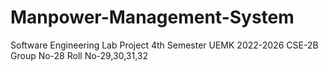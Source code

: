 # Manpower-Management-System
 Software Engineering Lab Project
 4th Semester UEMK 2022-2026
 CSE-2B Group No-28
 Roll No-29,30,31,32
